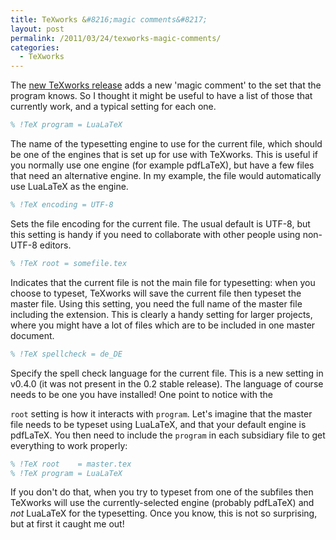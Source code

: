 ```yaml
---
title: TeXworks &#8216;magic comments&#8217;
layout: post
permalink: /2011/03/24/texworks-magic-comments/
categories:
  - TeXworks
---
```

The [new TeXworks release](/2011/03/21/texworks-v0-4-0/) adds a new 'magic comment' to the set that the program knows. So I thought it might be useful to have a list of those that currently work, and a typical setting for each one.

```latex
% !TeX program = LuaLaTeX
```

The name of the typesetting engine to use for the current file, which should be one of the engines that is set up for use with TeXworks. This is useful if you normally use one engine (for example pdfLaTeX), but have a few files that need an alternative engine. In my example, the file would automatically use LuaLaTeX as the engine.

```latex
% !TeX encoding = UTF-8
```

Sets the file encoding for the current file. The usual default is UTF-8, but this setting is handy if you need to collaborate with other people using non-UTF-8 editors.

```latex
% !TeX root = somefile.tex
```

Indicates that the current file is not the main file for typesetting: when you choose to typeset, TeXworks will save the current file then typeset the master file. Using this setting, you need the full name of the master file including the extension. This is clearly a handy setting for larger projects, where you might have a lot of files which are to be included in one master document.

```latex
% !TeX spellcheck = de_DE
```

Specify the spell check language for the current file. This is a new setting in v0.4.0 (it was not present in the 0.2 stable release). The language of course needs to be one you have installed! One point to notice with the

`root` setting is how it interacts with `program`. Let's imagine that the master file needs to be typeset using LuaLaTeX, and that your default engine is pdfLaTeX. You then need to include the `program` in each subsidiary file to get everything to work properly:

```latex
% !TeX root    = master.tex
% !TeX program = LuaLaTeX
```

If you don't do that, when you try to typeset from one of the subfiles then TeXworks will use the currently-selected engine (probably pdfLaTeX) and _not_ LuaLaTeX for the typesetting. Once you know, this is not so surprising, but at first it caught me out!
